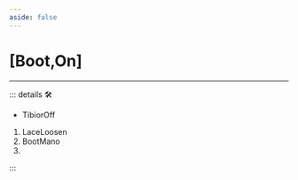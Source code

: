 ```yaml
---
aside: false
---
```

# <py>[Boot,On]</py>

---

<!-- =================================================== -->
<!-- =================================================== -->
<!-- =================================================== -->
<!-- =================================================== -->
<!-- =================================================== -->
::: details 🛠

- TibiorOff

1. LaceLoosen
2. BootMano
3.  

:::
